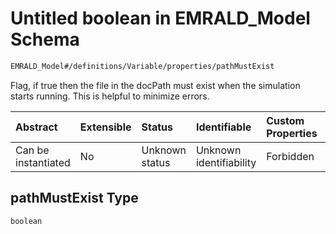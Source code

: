 # Untitled boolean in EMRALD\_Model Schema

```txt
EMRALD_Model#/definitions/Variable/properties/pathMustExist
```

Flag, if true then the file in the docPath must exist when the simulation starts running. This is helpful to minimize errors.

| Abstract            | Extensible | Status         | Identifiable            | Custom Properties | Additional Properties | Access Restrictions | Defined In                                                                                    |
| :------------------ | :--------- | :------------- | :---------------------- | :---------------- | :-------------------- | :------------------ | :-------------------------------------------------------------------------------------------- |
| Can be instantiated | No         | Unknown status | Unknown identifiability | Forbidden         | Allowed               | none                | [EMRALD\_JsonSchemaV3\_0.json\*](../../out/EMRALD_JsonSchemaV3_0.json "open original schema") |

## pathMustExist Type

`boolean`

